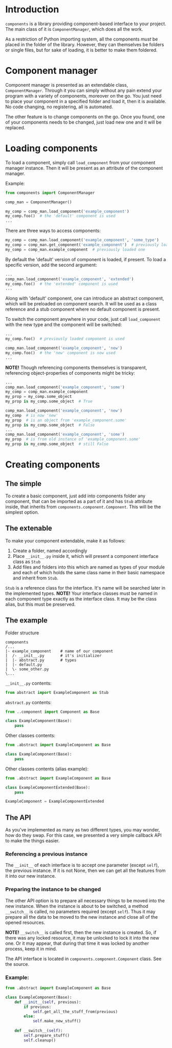 Introduction
============

`components` is a library providing component-based interface to your project.
The main class of it is `ComponentManager`, which does all the work.

As a restriction of Python importing system, all the components *must* be placed in the folder of the library.
However, they can themselves be folders or single files, but for sake of loading, it is better to make them foldered.


Component manager
=================

Component manager is presented as an extendable class, `ComponentManager`. Through it you can simply without
any pain extend your program with a variety of components, moreover on the go. You just need to place your component in
a specified folder and load it, then it is available. No code changing, no registering, all is automated.

The other feature is to change components on the go. Once you found, one of your components needs to be changed,
just load new one and it will be replaced.


Loading components
==================

To load a component, simply call `load_component` from your component manager instance. Then it will be present as
an attribute of the component manager.

Example:
```python
from components import ComponentManager

comp_man = ComponentManager()

my_comp = comp_man.load_component('example_component')
my_comp.foo()  # the 'default' component is used
...
```

There are three ways to access components:
```python
my_comp = comp_man.load_component('example_component', 'some_type')
my_comp = comp_man.get_component('example_component')  # previously loaded one
my_comp = comp_man.example_component  # previously loaded one
```

By default the 'default' version of component is loaded, if present. To load a specific version, add the second argument:
```python
...
comp_man.load_component('example_component', 'extended')
my_comp.foo()  # the 'extended' component is used
...
```

Along with 'default' component, one can introduce an abstract component, which will be preloaded on component search.
It will be used as a class reference and a stub component where no default component is present.

To switch the component anywhere in your code, just call `load_component` with the new type and the component will be
switched:
```python
...
my_comp.foo()  # previously loaded component is used

comp_man.load_component('example_component', 'new')
my_comp.foo()  # the 'new' component is now used
...
```

**NOTE!** Though referencing components themselves is transparent,
referencing object-properties of components might be tricky:
```python
...
comp_man.load_component('example_component', 'some')
my_comp = comp_man.example_component
my_prop = my_comp.some_object
my_prop is my_comp.some_object  # True

comp_man.load_component('example_component', 'new')
my_comp  # is now 'new'
my_prop  # is an object from 'example_component.some'
my_prop is my_comp.some_object  # False
...
comp_man.load_component('example_component', 'some')
my_prop  # is from old instance of 'example_component.some'
my_prop is my_comp.some_object  # still False
```


Creating components
===================

The simple
----------
To create a basic component, just add into components folder any component, that can be imported as a part of it and has
`Stub` attribute inside, that inherits from `components.component.Component`. This will be the simplest option.

The extenable
-------------
To make your component extendable, make it as follows:

1. Create a folder, named accordingly
2. Place `__init__.py` inside it, which will present a component interface class as `Stub`
3. Add files and folders into this which are named as types of your module and each of which holds the same class name
   in their basic namespace and inherit from `Stub`.

`Stub` is a reference class for the interface. It's name will be searched later in the implemented types.
**NOTE!** Your interface classes must be named in each component type exactly as the interface class. It may be the
class alias, but this must be preserved.

The example
-----------
Folder structure
```text
components
/...
|- example_component    # name of our component
|  /- __init__.py       # it's initializer
|  |- abstract.py       # types
|  |- default.py
|  \- some_other.py
\...
```
`__init__.py` contents:
```python
from abstract import ExampleComponent as Stub
```
`abstract.py` contents:
```python
from ..component import Component as Base

class ExampleComponent(Base):
    pass
```
Other classes contents:
```python
from .abstract import ExampleComponent as Base

class ExampleComponent(Base):
    pass
```
Other classes contents (alias example):
```python
from .abstract import ExampleComponent as Base

class ExampleComponentExtended(Base):
    pass

ExampleComponent = ExampleComponentExtended
```

The API
-------
As you've implemented as many as two different types, you may wonder, how do they swap. For this case, we presented a
very simple callback API to make the things easier.

### Referencing a previous instance
The `__init__` of each interface is to accept one parameter (except `self`), the previous instance. If it is not None,
then we can get all the features from it into our new instance.

### Preparing the instance to be changed
The other API option is to prepare all necessary things to be moved into the new instance. When the instance is about to
be switched, a method `__switch__` is called, no parameters required (except `self`). Thus it may prepare all the data
to be moved to the new instance and close all of the opened resources.

**NOTE!** `__switch__` is called first, then the new instance is created. So, if there was any locked resource, it may
be unlocked to lock it into the new one. Or it may appear, that during that time it was locked by another process, keep
it in mind.

The API interface is located in `components.component.Component` class. See the source.

### Example:
```python
from .abstract import ExampleComponent as Base

class ExampleComponent(Base):
    def __init__(self, previous):
        if previous:
            self.get_all_the_stuff_from(previous)
        else:
            self.make_new_stuff()
    
    def __switch__(self):
        self.prepare_stuff()
        self.cleanup()
```
